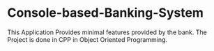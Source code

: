 # Console-based-Banking-System
This Application Provides minimal features provided by the bank. The Project is done in CPP in Object Oriented Programming.
